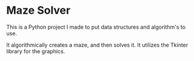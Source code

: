 # Maze Solver #
This is a Python project I made to put data structures and algorithm's to use.

It algorithmically creates a maze, and then solves it. It utilizes the Tkinter library for the graphics.